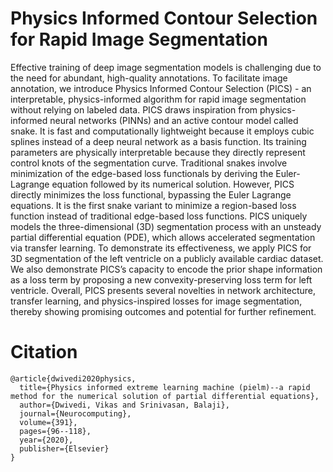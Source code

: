 # Physics Informed Contour Selection for Rapid Image Segmentation
Effective training of deep image segmentation models is challenging due to the need for abundant, high-quality annotations. To facilitate image annotation, we introduce Physics Informed Contour Selection (PICS) - an interpretable, physics-informed algorithm for rapid image segmentation without relying on labeled data. PICS draws inspiration from physics-informed neural networks (PINNs) and an active contour model called snake. It is fast and computationally lightweight because it employs cubic splines instead of a deep neural network as a basis function. Its training parameters are physically interpretable because they directly represent control knots of the segmentation curve. Traditional snakes involve minimization of the edge-based loss functionals by deriving the Euler-Lagrange equation followed by its numerical solution. However, PICS directly minimizes the loss functional, bypassing the Euler Lagrange equations. It is the first snake variant to minimize a region-based loss function instead of traditional edge-based loss functions. PICS uniquely models the three-dimensional (3D) segmentation process with an unsteady partial differential equation (PDE), which allows accelerated segmentation via transfer learning. To demonstrate its effectiveness, we apply PICS for 3D segmentation of the left ventricle on a publicly available cardiac dataset. We also demonstrate PICS’s capacity to encode the prior shape information as a loss term by proposing a new convexity-preserving loss term for left ventricle. Overall, PICS presents several novelties in network architecture, transfer learning, and physics-inspired losses for image segmentation, thereby showing promising outcomes and potential for further refinement.
# Citation
```
@article{dwivedi2020physics,
  title={Physics informed extreme learning machine (pielm)--a rapid method for the numerical solution of partial differential equations},
  author={Dwivedi, Vikas and Srinivasan, Balaji},
  journal={Neurocomputing},
  volume={391},
  pages={96--118},
  year={2020},
  publisher={Elsevier}
}
```
